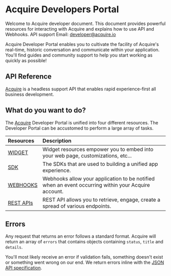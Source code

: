 # Acquire Developers Portal

Welcome to Acquire developer document. This document provides powerful resources for interacting with Acquire and explains how to use API and Webhooks. API support Email: [developer@acquire.io](mailto:developer@acquire.io)  
  
Acquire Developer Portal enables you to cultivate the facility of Acquire's real-time, historic conversation and communicate within your application. You'll find guides and community support to help you start working as quickly as possible!

## API Reference

​[Acquire](https://acquire.io/) is a headless support API that enables rapid experience-first all business development.

## What do you want to do?

The [Acquire](https://acquire.io/) Developer Portal is unified into four different resources. The Developer Portal can be accustomed to perform a large array of tasks.

| **Resources** | **Description** |
| :--- | :--- |
| [WIDGET](widget/overview.md) | Widget resources empower you to embed into your web page, customizations, etc... |
| [SDK](sdk/overview.md) | The SDKs that are used to building a unified app experience. |
| [WEBHOOKS](webhook-api/introduction.md) | Webhooks allow your application to be notified when an event occurring within your Acquire account. |
| [REST APIs](rest-apis/introduction.md) | REST API allows you to retrieve, engage, create a spread of various endpoints. |

## Errors

Any request that returns an error follows a standard format. Acquire will return an array of `errors` that contains objects containing `status`, `title` and `details`.

You'll most likely receive an error if validation fails, something doesn't exist or something went wrong on our end. We return errors inline with the [JSON API specification](http://jsonapi.org/format/#error-objects).

